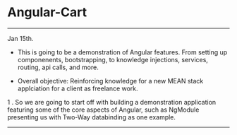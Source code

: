 # Angular-Cart

-------------------------------------------------------------------------------------

Jan 15th.

- This is going to be a demonstration of Angular features. From setting up componenents, bootstrapping, to knowledge injections, services, routing, api calls, and more.

- Overall objective: Reinforcing knowledge for a new MEAN stack applciation for a client as freelance work.

1 . So we are going to start off with building a demonstration application featuring some of the core aspects of Angular, such as NgModule presenting us with Two-Way databinding as one example.

-------------------------------------------------------------------------------------